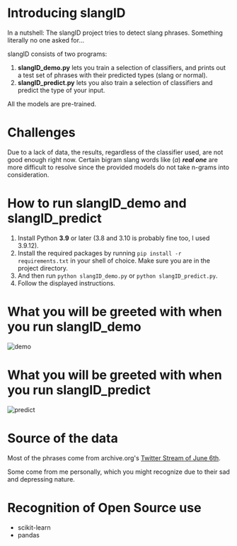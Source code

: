 # Introducing slangID

In a nutshell: The slangID project tries to detect slang phrases. Something literally no one asked for...

 slangID consists of two programs:
 1. **slangID_demo.py** lets you train a selection of classifiers, and prints out a test set of phrases with their predicted types (slang or normal).
 2. **slangID_predict.py** lets you also train a selection of classifiers and predict the type of your input.

All the models are pre-trained.
 
# Challenges

Due to a lack of data, the results, regardless of the classifier used, are not good enough right now.
 Certain bigram slang words like (_a_) _**real one**_ are more difficult to resolve since the provided models do not take n-grams into consideration.

# How to run slangID_demo and slangID_predict

1. Install Python **3.9** or later (3.8 and 3.10 is probably fine too, I used 3.9.12).
2. Install the required packages by running `pip install -r requirements.txt` in your shell of choice. Make sure you are in the project directory.
3. And then run `python slangID_demo.py` or `python slangID_predict.py`.
4. Follow the displayed instructions.

# What you will be greeted with when you run slangID_demo

![demo](https://user-images.githubusercontent.com/92433046/180863321-b8f6d0d7-f984-4388-abb6-105628510e60.png)


# What you will be greeted with when you run slangID_predict

![predict](https://user-images.githubusercontent.com/92433046/180862844-488c89da-0d0a-431f-b21b-00f4dcbb9fd2.png)


# Source of the data

Most of the phrases come from archive.org's [Twitter Stream of June 6th](https://archive.org/details/archiveteam-twitter-stream-2021-06).

Some come from me personally, which you might recognize due to their sad and depressing nature.


# Recognition of Open Source use

* scikit-learn
* pandas
